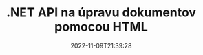 ---
############################# Static ############################
layout: "product"
date: 2022-11-09T21:39:28
draft: false

product: "Editor"
product_tag: "editor"
platform: ".NET"
platform_tag: "net"

############################# Head ############################
head_title: "C# .NET Document Editor API | Upravte Word Excel PowerPoint Web XML pomocou HTML"
head_description: "API editora dokumentov C# .NET na načítanie formátov Microsoft Word, Excel, PowerPoint, PDF, XML, webových a textových súborov do HTML, manipuláciu a konverziu späť do pôvodného formátu."

############################# Header ############################
title: ".NET API na úpravu dokumentov pomocou HTML"
description: "Vyvíjajte aplikácie .NET na integráciu s editorom HTML, načítajte podporovaný dokument, upravujte a konvertujte do pôvodného formátu."
button:
    enable: true

############################# SubMenu ############################
submenu:
    enable: true
    
    left:
        img_alt: "GroupDocs.Editor for .NET"
        image: "https://www.groupdocs.cloud/templates/groupdocs/images/product-logos/groupdocs-editor-net.png"
        product: "GroupDocs.Editor"
        platform: ".NET"

    middle:
        button:
            # button loop
            - link: "#overview"
              text: "Prehľad"

            # button loop
            - link: "#features"
              text: "Vlastnosti"

            # button loop
            - link: "#support"
              text: "podpora"

            # button loop
            - link: "https://products.groupdocs.app/editor"
              text: "Živá ukážka"

            # button loop
            - link: "https://purchase.groupdocs.com/pricing/editor/net"
              text: "Stanovenie cien"

    right:
        link_download: "https://downloads.groupdocs.com/editor"
        link_learn: "https://docs.groupdocs.com/editor/net/"
        link_buy: "https://purchase.groupdocs.com"

############################# Overview ############################
overview:
    enable: true
    content: |
      GroupDocs.Editor for .NET API vám pomáha vytvárať jednoduché a ľahko použiteľné C#, ASP.NET a ďalšie .NET aplikácie, ktoré sa ľahko integrujú s populárnymi HTML editormi (otvorenými aj platenými) na konverziu, úpravu a manipuláciu s dokumentmi populárne formáty súborov. Naše .NET Editor API vám umožňuje načítať dokument, previesť ho do HTML, preniesť HTML do externého HTML editora a po dokončení manipulácie uloží HTML do pôvodného formátu súboru. Môžete tiež samostatne načítať zdroje pripojené k akémukoľvek dokumentu. Pracuje so všetkými druhmi dokumentov, ako je napríklad Microsoft Word, Excel, PowerPoint, PDF, XPS, OpenDocument, text, web, e-mail, e-kniha a ďalšie.
    tabs:
      enable: true
      
      ## TAB ONE ##
      tab_one:
        description: |
          Nasleduje prehľad aplikácie GroupDocs.Editor pre .NET:
      
        left:
          enable: true
          icon: "fab fa-html5"
          title: "Manipulujte pomocou HTML"
          content: |
            * Načítať podporovaný dokument
            * Upravte obsah pomocou HTML
            * Upraviť súvisiace štýly
            * Previesť do pôvodného formátu
      
      ## TAB TWO ##
      tab_two:
        description: |
          GroupDocs.Editor pre .NET podporuje nasledujúce [formáty súborov](https://docs.groupdocs.com/editor/java/supported-document-formats/)

        left:
          enable: true
          table:
            # table loop
            - title: "Microsoft Office"
              content: |
                * **Microsoft Word**: DOC, DOCX, DOCM, DOT, DOTM, DOTX, FlatOPC, WordML, RTF
                * **Microsoft Excel**: XLS, XLSX, XLSM, XLT, XLTX, XLTM, XLSB, XLAM, CSV, TSV, SXC, SpreadsheetML, DIF, DSV
                * **Microsoft PowerPoint**: PPT, PPTX, PPTM, PPS, PPSX, PPSM, POT, POTX, POTM

        right:
          enable: true
          table:
            # table loop
            - title: "Rodiny iných formátov"
              content: |
                * **Formáty OpenDocument**: ODT, OTT, ODS, FODS, ODP, OTP
                * **Formáty s pevným rozložením**: PDF, XPS
                * **Webové formáty**: HTML, MHTML, CHM, XML, TXT
                * **Webové formáty**: MOBI, AZW3, ePub

      ## TAB THREE ##
      tab_three:
        description: |
          GroupDocs.Editor pre .NET podporuje nasledujúce operačné systémy, rámce a správcov balíkov:
        
        left:
          enable: true
          table:
            # table loop
            - icon: "fab fa-windows"
              title: "Operačné systémy"
              content: |
                * Microsoft Windows Desktop
                * Microsoft Windows Server
                * Microsoft Windows Azure
                * Linux

            # table loop
            - icon: "fas fa-code"
              title: "Podporované rámce"
              content: |
                * .NET Framework 4.6.1+
                * .NET Standard 2.0+
                * .NET 6+
                * Mono Framework 1.2+

        right:
          enable: true
          table:
            # table loop
            - icon: "fas fa-box"
              title: "Správcovia balíkov"
              content: |
                * NuGet

            # table loop
            - icon: "fas fa-tools"
              title: "Vývojové prostredia"
              content: |
                * Microsoft Visual Studio
                * Xamarin.Android
                * Xamarin.IOS
                * Xamarin.Mac
                * MonoDevelop

############################# Features ############################
features:
    enable: true
    title: "GroupDocs.Editor pre funkcie .NET"

    feature:
      # feature loop
      - icon: "fas fa-copy"
        content: "Jednoduchá integrácia s akýmkoľvek HTML editorom"

      # feature loop
      - icon: "fas fa-eye"
        content: "Previesť dokument do HTML DOM"

      # feature loop
      - icon: "fas fa-bolt"
        content: "Načítajte obsah HTML zo streamu dokumentov"
      
      # feature loop
      - icon: "fas fa-file-powerpoint"
        content: "Získajte obsah HTML a jeho vložené zdroje"

      # feature loop
      - icon: "fas fa-code"
        content: "Získajte obsah značky HTML Body z dokumentu"

      # feature loop
      - icon: "fas fa-cloud"
        content: "Získajte šablóny so štýlmi CSS dokumentu HTML"

      # feature loop
      - icon: "fas fa-remove-format"
        content: "Prechádzajte obsahom HTML a ukladajte jeho zdroje"

      # feature loop
      - icon: "fas fa-comment-slash"
        content: "Načítajte HTML DOM z obsahu reťazca a preveďte ho na dokument"

      # feature loop
      - icon: "fas fa-location-arrow"
        content: "HTML DOM spolu s konverziou zdrojov"

      # feature loop
      - icon: "fas fa-border-all"
        content: "Upravujte dokumenty rôznych formátov v HTML"

      # feature loop
      - icon: "fas fa-wrench"
        content: "Presná konverzia"

      # feature loop
      - icon: "fas fa-columns"
        content: "Použiť ochranu pred čítaním a/alebo zápisom na výsledný dokument"

      # feature loop
      - icon: "fas fa-file-word"
        content: "Stránkovanie dokumentov na spracovanie textu a úprava v ľubovoľných editoroch WYSIWYG"

      # feature loop
      - icon: "fas fa-envelope"
        content: "Databáza (DB) a používateľské rozhranie (UI) Agnostic"

      # feature loop
      - icon: "fas fa-print"
        content: "Výkonné funkcie spracovania XML"

      # feature loop
      - icon: "fas fa-file-archive"
        content: "Získajte OTF (písma otvoreného typu) zo vstupných dokumentov a exportujte do výsledného dokumentu"

      # feature loop
      - icon: "fas fa-lock"
        content: "Spracúvajte rastrové a vektorové obrázky interne v rámci podporovaných formátov vstupných dokumentov"

      # feature loop
      - icon: "fas fa-file-code"
        content: "Vložte obsah upraveného pracovného hárka do pôvodnej tabuľky na požadované miesto"
      
      # feature loop
      - icon: "fas fa-fill-drip"
        content: "Upravte snímky a vložte ich do výslednej tabuľky"

      # feature loop
      - icon: "fas fa-file-excel"
        content: "Počas ukladania vložte písma do výsledného dokumentu na spracovanie textu"

    more_feature:
      # more_feature_loop
      - title: "Presná konverzia do az HTML DOM"
        content: |
          GroupDocs.Editor for .NET API umožňuje vašim .NET aplikáciám načítať dokument podporovaného formátu a konvertovať ho na HTML Document Object Model (DOM) spolu s extrakciou pripojených zdrojov, ako je CSS. Potom môžete vykonať úpravy kódu HTML pomocou svojho obľúbeného editora HTML. Po dokončení úprav vám GroupDocs.Editor for .NET API umožní presne previesť tento HTML DOM späť na pôvodný súbor.

          ```cs
          // Create Editor class by loading an input document
          Editor editor = new Editor("Sample.docx");

          // Open document for edit and obtain EditableDocument
          EditableDocument original = editor.Edit();

          // Obtain all-embedded HTML from it
          string allEmbeddedInside = original.GetEmbeddedHtml();

          // If necessary, obtain pure HTML-markup, CSS, images and other resources in separate form

          // Whole HTML-markup, without any resources
          string completeHtmlMarkup = original.GetContent();

          // Only HTML->BODY content, useful for most of WYSIWYG-editors
          string onlyInnerBody = original.GetBodyContent();

          // All CSS stylesheets
          var stylesheets = original.Css;

          // All images, including raster and vector, but without CSS gradients
          var images = original.Images;

          // All font resources
          var fonts = original.Fonts;

          // finally, send this content to your WYSIWYG HTML-editor
          ```
      # more_feature_loop
      - title: "Načítať a extrahovať externé zdroje"
        content: "GroupDocs.Editor for .NET API je schopný načítať externé zdroje pripojené k podporovaným dokumentom, ako sú obrázky, fonty, CSS a ďalšie. Načítané zdroje možno potom načítať, prechádzať a ukladať oddelene od výsledného dokumentu HTML. Získate tak jednoduchšie spravovateľný výstup."

      # more_feature_loop
      - title: "Použiť textové efekty v rámci formátov súborov na spracovanie textu"
        content: "API editora dokumentov GroupDocs umožňuje pridávať komplexné textové efekty (tieň, 3D efekt, obrys, žiara, rytina, reliéf) pri práci s podporovanými formátmi spracovania dokumentov Microsoft Word. Táto funkcia je automaticky povolená, čo možno pozorovať pri spracovaní dokumentu s takýmito textovými efektmi."

      # more_feature_loop
      - title: "Výkonné funkcie na manipuláciu s XML"
        content: |
          Pomocou GroupDocs.Editor for .NET API môžete otvárať, prezerať a upravovať dokumenty XML. Naše editačné API ponúka špeciálnu podporu a opätovné rozpoznávanie XML tagov, atribútov spolu s ich hodnotami, XML deklarácií, CDATA sekcií, DOCTYPE definícií a iných XML špecifických entít. Môžete prispôsobiť nastavenia písma a farieb pre každú odlišnú entitu v štruktúre XML.  

          Funkcia XML Converter je dostatočne inteligentná na to, aby zobrazovala chyby v súbore XML a ako ich opraviť. Mechanizmus URI a e-mailového rozpoznávania skenuje atribúty XML a predstavuje zistené URI a e-mailové adresy v značke A ako odkazy, takže ich možno upraviť ako odkaz, nie ako text vo výslednom súbore HTML.

############################# Support ############################
support:
    enable: true

############################# Solutions ############################
solutions:
    enable: true
    title: "GroupDocs.Editor ponúka rozhrania API na úpravu dokumentov pre ďalšie populárne vývojové prostredia"

    solution:
        # solution loop
        - img_alt: "GroupDocs.Editor for Java"
          image: "https://www.groupdocs.cloud/templates/groupdocs/images/product-logos/groupdocs-editor-java.png"
          product: "GroupDocs.Editor"
          platform: "Java"
          link: "/editor/java/"

############################# Back to top ###############################
back_to_top:
  enable: true
---